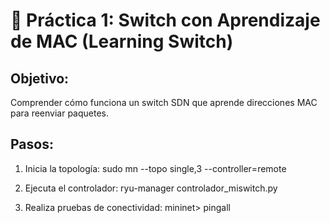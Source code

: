 # 🧠 Práctica 1: Switch con Aprendizaje de MAC (Learning Switch)

## Objetivo:
Comprender cómo funciona un switch SDN que aprende direcciones MAC para reenviar paquetes.

## Pasos:
1. Inicia la topología:
   sudo mn --topo single,3 --controller=remote

2. Ejecuta el controlador:
   ryu-manager controlador_miswitch.py

3. Realiza pruebas de conectividad:
   mininet> pingall
